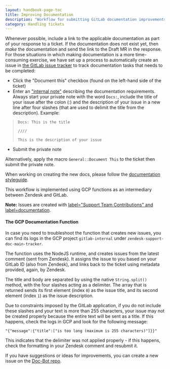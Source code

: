 ```yaml
---
layout: handbook-page-toc
title: Improving Documentation
description: "Workflow for submitting GitLab documentation improvements from the Support team"
category: Handling tickets
---
```


Whenever possible, include a link to the applicable documentation as part of your response to a ticket. If the documentation does not exist yet, then _make_ the documentation and send the link to the Draft MR in the response. For those situations in which making documentation is a more time-consuming exercise, we have set up a process to automatically create an issue in [the GitLab issue tracker](https://gitlab.com/gitlab-org/gitlab/-/issues) to track documentation tasks that needs to be completed:

- Click the "Document this" checkbox (found on the left-hand side of the ticket)
- Enter an ["internal note"](https://support.zendesk.com/hc/en-us/articles/213519318-Adding-comments-to-tickets#topic_bpn_sbd_bv) describing the documentation requirements. Always start your private note with the word `Docs:`, include the title of your issue after the colon (:) and the description of your issue in a new line after four slashes (that are used to delimit the title from the description). Example:

>`Docs: This is the title`
>
>`////`
>
>`This is the description of your issue`

- Submit the private note

Alternatively, apply the macro `General::Document This` to the ticket then submit the private note.

When working on creating the new docs, please follow the [documentation styleguide](https://docs.gitlab.com/ee/development/doc_styleguide.html#location-and-naming-of-documents).

This workflow is implemented using GCP functions as an intermediary between Zendesk and GitLab.

**Note:** Issues are created with [label="Support Team Contributions" and label=documentation](https://gitlab.com/gitlab-org/gitlab/-/issues?scope=all&utf8=%E2%9C%93&state=opened&label_name[]=Support%20Team%20Contributions&label_name[]=documentation).

#### The GCP Documentation Function

In case you need to troubleshoot the function that creates new issues, you can find its logs in the GCP project `gitlab-internal`
under `zendesk-support-doc-main-tracker`.

The function uses the NodeJS runtime, and creates issues from the latest comment (sent from Zendesk). It assigns the issue to you based on your GitLab ID (also
from Zendesk), and links back to the ticket using metadata provided, again, by Zendesk.

The title and body are separated by using the native `String.split()` method, with the four slashes acting as a delimiter. The array that is returned sends its
first element (index `0`) as the issue title, and its second element (index `1`) as the issue description.

Due to constraints imposed by the GitLab application, if you do not include these slashes and your text is more than 255 characters,
your issue may not be created properly because the entire text will be sent as a title. If this happens, check the logs in GCP and look
for the following message:

`"{"message":{"title":["is too long (maximum is 255 characters)"]}}"`

This indicates that the delimiter was not applied properly - if this happens, check the formatting in your Zendesk comment and resubmit it.

If you have suggestions or ideas for improvements, you can create a new issue on the [Doc-Bot repo](https://gitlab.com/gitlab-com/support/doc-bot).
